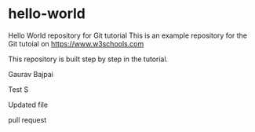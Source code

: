 # hello-world
Hello World repository for Git tutorial
This is an example repository for the Git tutoial on https://www.w3schools.com

This repository is built step by step in the tutorial.

Gaurav Bajpai

Test
S

Updated file

pull request
